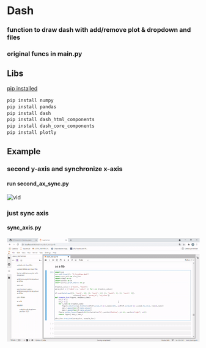# Dash

### function to draw dash with add/remove plot & dropdown and files

### original funcs in main.py

## Libs

[pip installed](https://pip.pypa.io/en/stable/installation/)

```bash
pip install numpy 
pip install pandas 
pip install dash 
pip install dash_html_components 
pip install dash_core_components
pip install plotly 
```

## Example

### second y-axis and synchronize x-axis

#### run second_ax_sync.py

![vid](.doc/video_1.gif)

### just sync axis

#### sync_axis.py

![vid](./doc/video.gif)

